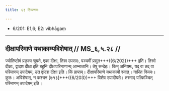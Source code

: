 ```yaml
---
title: ६३ टिप्पणयः

---
```

- 6/201: E1,6; E2: vibhāgaṃ

____________________________________________


## दीक्षापरिमाणे यथाकाम्यविशेषात् // MS_६,५.२८ //

ज्योतिष्टोमं प्रकृत्य श्रूयते, एका दीक्षा, तिस्र उपसदः, पञ्चमीं प्रसुत+++({6/202})+++ इति। तिस्रो दीक्षाः, द्वादश दीक्षा इति बहूनि दीक्षापरिमाणान्य् आम्नातानि। तेषु सन्देहः। किम् अनियमः, यद् वा तद् वा परिमाणम् उपादेयम्, उत द्वादश दीक्षा इति। किं प्राप्तम्। दीक्षापरिमाणे यथाकामी स्यात्। नास्ति नियमः। कुतः। अविशेषात्, न कश्चन [७१३]+++({6/203})+++ विशेष उपादीयते। तस्माद् यत्किञ्चित् परिमाणम् उपादेयम् इति।
